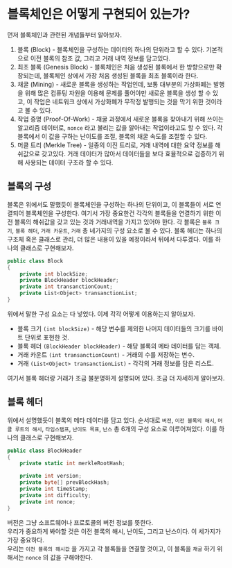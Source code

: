 # 블록체인은 어떻게 구현되어 있는가?
먼저 블록체인과 관련된 개념들부터 알아보자.  
1. 블록 (Block) - 블록체인을 구성하는 데이터의 하나의 단위라고 할 수 있다. 기본적으로 이전 블록의 참조 값, 그리고 거래 내역 정보를 담고있다.
2. 최초 블록 (Genesis Block) - 블록체인은 처음 생성된 블록에서 한 방향으로만 확장되는데, 블록체인 상에서 가장 처음 생성된 블록을 최초 블록이라 한다.
3. 채굴 (Mining) - 새로운 블록을 생성하는 작업인데, 보통 대부분의 가상화폐는 발행을 위해 많은 컴퓨팅 자원을 이용해 문제를 풀어야만 새로운 블록을 생성 할 수 있고, 이 작업은 네트워크 상에서 가상화폐가 무작정 발행되는 것을 막기 위한 것이라고 볼 수 있다.
4. 작업 증명 (Proof-Of-Work) - 채굴 과정에서 새로운 블록을 찾아내기 위해 쓰이는 알고리즘 데이터로, `nonce` 라고 불리는 값을 알아내는 작업이라고도 할 수 있다. 각 블록에서 이 값을 구하는 난이도를 조절, 블록의 채굴 속도를 조절할 수 있다.
5. 머클 트리 (Merkle Tree) - 일종의 이진 트리로, 거래 내역에 대한 요약 정보를 해쉬값으로 갖고있다. 거래 데이터가 많아서 데이터들을 보다 효율적으로 검증하기 위해 사용되는 데이터 구조라 할 수 있다.

## 블록의 구성
블록은 위에서도 말했듯이 블록체인을 구성하는 하나의 단위이고, 이 블록들이 서로 연결되어 블록체인을 구성한다. 여기서 가장 중요한건 각각의 블록들을 연결하기 위한 이전 블록의 해쉬값을 갖고 있는 것과 거래내역을 가지고 있어야 한다. 각 블록은 `블록 크기`, `블록 헤더`, `거래 카운트`, `거래` 총 네가지의 구성 요소로 볼 수 있다. 블록 헤더는 하나의 구조체 혹은 클래스로 관리, 더 많은 내용이 있을 예정이라서 뒤에서 다루겠다. 이를 하나의 클래스로 구현해보자.
```cs
public class Block
{
    private int blockSize;
    private BlockHeader blockHeader;
    private int transanctionCount;
    private List<Object> transanctionList;
}
```
위에서 말한 구성 요소는 다 넣었다. 이제 각각 어떻게 이용하는지 알아보자.  
* 블록 크기 `(int blockSize)` - 해당 변수를 제외한 나머지 데이터들의 크기를 바이트 단위로 표현한 것.
* 블록 헤더 `(BlockHeader blockHeader)` - 해당 블록의 메타 데이터를 담는 객체.
* 거래 카운트 `(int transanctionCount)` - 거래의 수를 저장하는 변수.
* 거래 `(List<Object> transanctionList)` - 각각의 거래 정보를 담은 리스트.

여기서 블록 헤더랑 거래가 조금 불분명하게 설명되어 있다. 조금 더 자세하게 알아보자.

## 블록 헤더
위에서 설명했듯이 블록의 메타 데이터를 담고 있다. 순서대로 `버전`, `이전 블록의 해시`, `머클 루트의 해시`, `타임스탬프`, `난이도 목표`, `난스` 총 6개의 구성 요소로 이루어져있다. 이를 하나의 클래스로 구현해보자.
```cs
public class BlockHeader
{
    private static int merkleRootHash;

    private int version;
    private byte[] prevBlockHash;
    private int timeStamp;
    private int difficulty;
    private int nonce;
}
```
버전은 그냥 소프트웨어나 프로토콜의 버전 정보를 뜻한다.  
우리가 중요하게 봐야할 것은 이전 블록의 해시, 난이도, 그리고 난스이다. 이 세가지가 가장 중요하다.  
우리는 `이전 블록의 해시값` 을 가지고 각 블록들을 연결할 것이고, 이 블록을 `채굴` 하기 위해서는 `nonce` 의 값을 구해야한다.